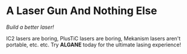 # A Laser Gun And Nothing Else

*Build a better laser!*

IC2 lasers are boring, PlusTiC lasers are boring, Mekanism lasers aren't portable, etc. etc. Try **ALGANE** today for the ultimate lasing experience!
